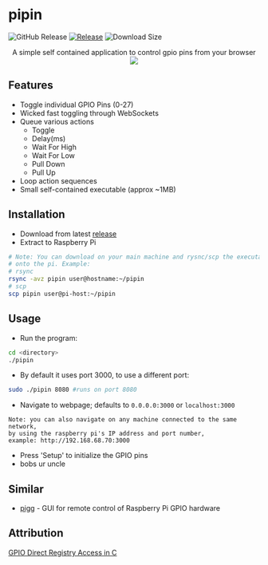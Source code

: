 # pipin

![GitHub Release](https://img.shields.io/github/v/release/nuttycream/pipin?label=Release)
[![Release](https://github.com/nuttycream/pipin/actions/workflows/release.yml/badge.svg)](https://github.com/nuttycream/pipin/actions/workflows/release.yml)
![Download Size](https://img.shields.io/badge/Download%20Size-539%20KB-blue)

<p align="center">
    A simple self contained application to control gpio pins from your browser
    <img src="https://i.imgur.com/aZgyDpJ.png">
</p>

## Features

- Toggle individual GPIO Pins (0-27)
- Wicked fast toggling through WebSockets
- Queue various actions
  - Toggle
  - Delay(ms)
  - Wait For High
  - Wait For Low
  - Pull Down
  - Pull Up
- Loop action sequences
- Small self-contained executable (approx ~1MB)

## Installation

- Download from latest [release](https://github.com/nuttycream/pipin/releases)
- Extract to Raspberry Pi

```sh
# Note: You can download on your main machine and rysnc/scp the executable
# onto the pi. Example:
# rsync
rsync -avz pipin user@hostname:~/pipin
# scp
scp pipin user@pi-host:~/pipin
```

## Usage

- Run the program:

```sh
cd <directory>
./pipin
```

- By default it uses port 3000, to use a different port:

```sh
sudo ./pipin 8080 #runs on port 8080
```

- Navigate to webpage; defaults to `0.0.0.0:3000` or `localhost:3000`

```
Note: you can also navigate on any machine connected to the same network,
by using the raspberry pi's IP address and port number,
example: http://192.168.68.70:3000
```

- Press 'Setup' to initialize the GPIO pins
- bobs ur uncle

## Similar

- [pigg](https://github.com/andrewdavidmackenzie/pigg) - GUI for remote control
  of Raspberry Pi GPIO hardware

## Attribution

[GPIO Direct Registry Access in C](https://elinux.org/RPi_GPIO_Code_Samples#Direct_register_access)
